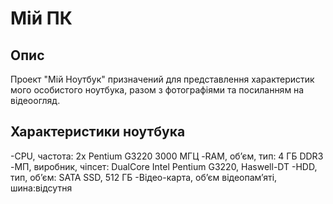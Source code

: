 # Мій ПК

## Опис
Проект "Мій Ноутбук" призначений для представлення характеристик мого особистого ноутбука, разом з фотографіями та посиланням на відеоогляд.

## Характеристики ноутбука
-CPU, частота: 2x Pentium G3220 3000 МГЦ
-RAM, об’єм, тип: 4 ГБ DDR3
-МП, виробник, чіпсет: DualCore Intel Pentium G3220, Haswell-DT
-HDD, тип, об’єм: SATA SSD, 512 ГБ
-Відео-карта, об’єм відеопам’яті, шина:відсутня
